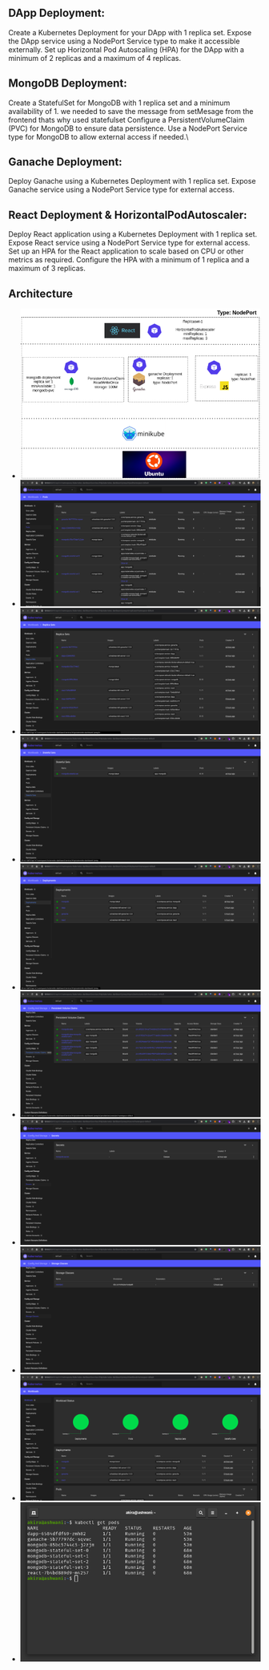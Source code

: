 DApp Deployment:
-----------------

Create a Kubernetes Deployment for your DApp with 1 replica set.
Expose the DApp service using a NodePort Service type to make it accessible externally.
Set up Horizontal Pod Autoscaling (HPA) for the DApp with a minimum of 2 replicas and a maximum of 4 replicas.

MongoDB Deployment:
--------------------
Create a StatefulSet for MongoDB with 1 replica set and a minimum availability of 1.
we needed to save the message from setMesage from the  frontend thats why used statefulset
Configure a PersistentVolumeClaim (PVC) for MongoDB to ensure data persistence.
Use a NodePort Service type for MongoDB to allow external access if needed.\

Ganache Deployment:
-------------------------
Deploy Ganache using a Kubernetes Deployment with 1 replica set.
Expose Ganache service using a NodePort Service type for external access.

React Deployment & HorizontalPodAutoscaler:
---------------------------------------------
Deploy React application using a Kubernetes Deployment with 1 replica set.
Expose React service using a NodePort Service type for external access.
Set up an HPA for the React application to scale based on CPU or other metrics as required.
Configure the HPA with a minimum of 1 replica and a maximum of 3 replicas.


Architecture
---------------

- ![1.png](images/1.png)
- ![2.png](images/2.png)
- ![3.png](images/3.png)
- ![4.png](images/4.png)
- ![5.png](images/5.png)
- ![6.png](images/6.png)
- ![7.png](images/7.png)
- ![8.png](images/8.png)
- ![9.png](images/9.png)
- ![10.png](images/10.png)
